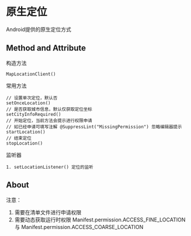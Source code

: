 # 原生定位
 Android提供的原生定位方式

 ## Method and Attribute

构造方法
```
MapLocationClient()
```
常用方法
```
// 设置单次定位，默认否
setOnceLocation()
// 是否获取城市信息，默认仅获取定位坐标
setCityInfoRequired()
// 开始定位，当前方法会提示进行权限申请
// 如已经申请可填写注解 @SuppressLint("MissingPermission") 忽略编辑器提示
startLocation()
// 结束定位
stopLocation()
```

监听器
```
1. setLocationListener() 定位的监听
```


## About

注意：
1. 需要在清单文件进行申请权限 <uses-permission android:name="android.permission.ACCESS_COARSE_LOCATION" />
2. 需要动态获取运行时权限 Manifest.permission.ACCESS_FINE_LOCATION 与 Manifest.permission.ACCESS_COARSE_LOCATION